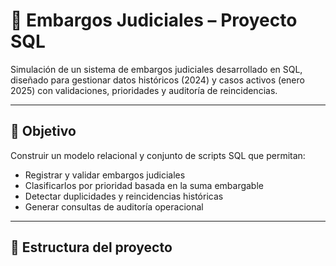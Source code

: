 # 📂 Embargos Judiciales – Proyecto SQL

Simulación de un sistema de embargos judiciales desarrollado en SQL, diseñado para gestionar datos históricos (2024) y casos activos (enero 2025) con validaciones, prioridades y auditoría de reincidencias.

---

## 🎯 Objetivo

Construir un modelo relacional y conjunto de scripts SQL que permitan:
- Registrar y validar embargos judiciales
- Clasificarlos por prioridad basada en la suma embargable
- Detectar duplicidades y reincidencias históricas
- Generar consultas de auditoría operacional

---

## 📁 Estructura del proyecto
